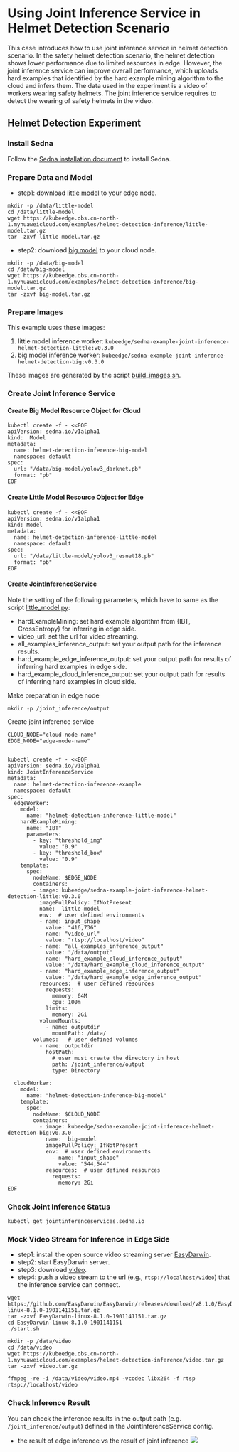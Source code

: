 # Using Joint Inference Service in Helmet Detection Scenario 

This case introduces how to use joint inference service in helmet detection scenario. 
In the safety helmet detection scenario, the helmet detection shows lower performance due to limited resources in edge. 
However, the joint inference service can improve overall performance, which uploads hard examples that identified by the hard example mining algorithm to the cloud and infers them.
The data used in the experiment is a video of workers wearing safety helmets. 
The joint inference service requires to detect the wearing of safety helmets in the video. 

## Helmet Detection Experiment

### Install Sedna

Follow the [Sedna installation document](/docs/setup/install.md) to install Sedna.
 
### Prepare Data and Model

* step1: download [little model](https://kubeedge.obs.cn-north-1.myhuaweicloud.com/examples/helmet-detection-inference/little-model.tar.gz) to your edge node.

```
mkdir -p /data/little-model
cd /data/little-model
wget https://kubeedge.obs.cn-north-1.myhuaweicloud.com/examples/helmet-detection-inference/little-model.tar.gz
tar -zxvf little-model.tar.gz
```

* step2: download [big model](https://kubeedge.obs.cn-north-1.myhuaweicloud.com/examples/helmet-detection-inference/big-model.tar.gz) to your cloud node.

```
mkdir -p /data/big-model
cd /data/big-model
wget https://kubeedge.obs.cn-north-1.myhuaweicloud.com/examples/helmet-detection-inference/big-model.tar.gz
tar -zxvf big-model.tar.gz
```

### Prepare Images
This example uses these images:
1. little model inference worker: ```kubeedge/sedna-example-joint-inference-helmet-detection-little:v0.3.0```
2. big model inference worker: ```kubeedge/sedna-example-joint-inference-helmet-detection-big:v0.3.0```

These images are generated by the script [build_images.sh](/examples/build_image.sh).

### Create Joint Inference Service 

#### Create Big Model Resource Object for Cloud

```
kubectl create -f - <<EOF
apiVersion: sedna.io/v1alpha1
kind:  Model
metadata:
  name: helmet-detection-inference-big-model
  namespace: default
spec:
  url: "/data/big-model/yolov3_darknet.pb"
  format: "pb"
EOF
```

#### Create Little Model Resource Object for Edge

```
kubectl create -f - <<EOF
apiVersion: sedna.io/v1alpha1
kind: Model
metadata:
  name: helmet-detection-inference-little-model
  namespace: default
spec:
  url: "/data/little-model/yolov3_resnet18.pb"
  format: "pb"
EOF
```

#### Create JointInferenceService 

Note the setting of the following parameters, which have to same as the script [little_model.py](/examples/joint_inference/helmet_detection_inference/little_model/little_model.py):
- hardExampleMining: set hard example algorithm from {IBT, CrossEntropy} for inferring in edge side.
- video_url: set the url for video streaming. 
- all_examples_inference_output: set your output path for the inference results.
- hard_example_edge_inference_output: set your output path for results of inferring hard examples in edge side.
- hard_example_cloud_inference_output: set your output path for results of inferring hard examples in cloud side.

Make preparation in edge node
```
mkdir -p /joint_inference/output
```

Create joint inference service
```
CLOUD_NODE="cloud-node-name"
EDGE_NODE="edge-node-name"


kubectl create -f - <<EOF
apiVersion: sedna.io/v1alpha1
kind: JointInferenceService
metadata:
  name: helmet-detection-inference-example
  namespace: default
spec:
  edgeWorker:
    model:
      name: "helmet-detection-inference-little-model"
    hardExampleMining:
      name: "IBT"
      parameters:
        - key: "threshold_img"
          value: "0.9"
        - key: "threshold_box"
          value: "0.9"
    template:
      spec:
        nodeName: $EDGE_NODE
        containers:
        - image: kubeedge/sedna-example-joint-inference-helmet-detection-little:v0.3.0
          imagePullPolicy: IfNotPresent
          name:  little-model
          env:  # user defined environments
          - name: input_shape
            value: "416,736"
          - name: "video_url"
            value: "rtsp://localhost/video"
          - name: "all_examples_inference_output"
            value: "/data/output"
          - name: "hard_example_cloud_inference_output"
            value: "/data/hard_example_cloud_inference_output"
          - name: "hard_example_edge_inference_output"
            value: "/data/hard_example_edge_inference_output"
          resources:  # user defined resources
            requests:
              memory: 64M
              cpu: 100m
            limits:
              memory: 2Gi
          volumeMounts:
            - name: outputdir
              mountPath: /data/
        volumes:   # user defined volumes
          - name: outputdir
            hostPath:
              # user must create the directory in host
              path: /joint_inference/output
              type: Directory

  cloudWorker:
    model:
      name: "helmet-detection-inference-big-model"
    template:
      spec:
        nodeName: $CLOUD_NODE
        containers:
          - image: kubeedge/sedna-example-joint-inference-helmet-detection-big:v0.3.0
            name:  big-model
            imagePullPolicy: IfNotPresent
            env:  # user defined environments
              - name: "input_shape"
                value: "544,544"
            resources:  # user defined resources
              requests:
                memory: 2Gi
EOF
```

### Check Joint Inference Status

```
kubectl get jointinferenceservices.sedna.io
```

### Mock Video Stream for Inference in Edge Side

* step1: install the open source video streaming server [EasyDarwin](https://github.com/EasyDarwin/EasyDarwin/tree/dev).
* step2: start EasyDarwin server.
* step3: download [video](https://kubeedge.obs.cn-north-1.myhuaweicloud.com/examples/helmet-detection-inference/video.tar.gz).
* step4: push a video stream to the url (e.g., `rtsp://localhost/video`) that the inference service can connect.

```
wget https://github.com/EasyDarwin/EasyDarwin/releases/download/v8.1.0/EasyDarwin-linux-8.1.0-1901141151.tar.gz
tar -zxvf EasyDarwin-linux-8.1.0-1901141151.tar.gz
cd EasyDarwin-linux-8.1.0-1901141151
./start.sh

mkdir -p /data/video
cd /data/video
wget https://kubeedge.obs.cn-north-1.myhuaweicloud.com/examples/helmet-detection-inference/video.tar.gz
tar -zxvf video.tar.gz

ffmpeg -re -i /data/video/video.mp4 -vcodec libx264 -f rtsp rtsp://localhost/video
```

### Check Inference Result

You can check the inference results in the output path (e.g. `/joint_inference/output`) defined in the JointInferenceService config.
* the result of edge inference vs the result of joint inference
![](images/inference-result.png)
